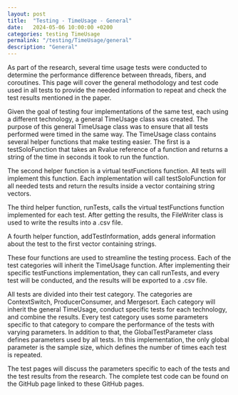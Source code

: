 ```yaml
---
layout: post
title:  "Testing - TimeUsage - General"
date:   2024-05-06 10:00:00 +0200
categories: testing TimeUsage
permalink: "/testing/TimeUsage/general"
description: "General"
---
```


As part of the research, several time usage tests were conducted to determine the performance difference between threads, fibers, and coroutines. 
This page will cover the general methodology and test code used in all tests to provide the needed information to repeat and check the test results mentioned in the paper.

Given the goal of testing four implementations of the same test, each using a different technology, a general TimeUsage class was created.
The purpose of this general TimeUsage class was to ensure that all tests performed were timed in the same way.
The TimeUsage class contains several helper functions that make testing easier.
The first is a testSoloFunction that takes an Rvalue reference of a function and returns a string of the time in seconds it took to run the function.

The second helper function is a virtual testFunctions function.
All tests will implement this function.
Each implementation will call testSoloFunction for all needed tests and return the results inside a vector containing string vectors.

The third helper function, runTests, calls the virtual testFunctions function implemented for each test.
After getting the results, the FileWriter class is used to write the results into a .csv file.

A fourth helper function, addTestInformation, adds general information about the test to the first vector containing strings.

These four functions are used to streamline the testing process.
Each of the test categories will inherit the TimeUsage function.
After implementing their specific testFunctions implementation, they can call runTests, and every test will be conducted, and the results will be exported to a .csv file.

All tests are divided into their test category.
The categories are ContextSwitch, ProducerConsumer, and Mergesort.
Each category will inherit the general TimeUsage, conduct specific tests for each technology, and combine the results.
Every test category uses some parameters specific to that category to compare the performance of the tests with varying parameters.
In addition to that, the GlobalTestParameter class defines parameters used by all tests. In this implementation, the only global parameter is the sample size, which defines the number of times each test is repeated.

The test pages will discuss the parameters specific to each of the tests and the test results from the research. 
The complete test code can be found on the GitHub page linked to these GitHub pages.